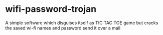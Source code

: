 # wifi-password-trojan
A simple software which disguises itself as TIC TAC TOE game but cracks the saved wi-fi names and password send it over a mail
